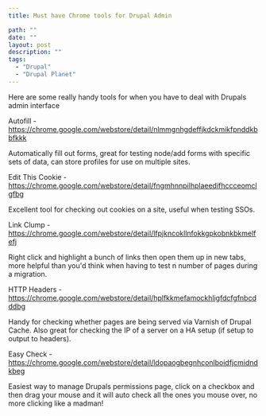 ```yaml
---
title: Must have Chrome tools for Drupal Admin

path: ""
date: ""
layout: post
description: ""
tags:
  - "Drupal"
  - "Drupal Planet"
---
```

Here are some really handy tools for when you have to deal with Drupals admin interface

Autofill - https://chrome.google.com/webstore/detail/nlmmgnhgdeffjkdckmikfpnddkbbfkkk

Automatically fill out forms, great for testing node/add forms with specific sets of data, can store profiles for use on multiple sites.

Edit This Cookie - https://chrome.google.com/webstore/detail/fngmhnnpilhplaeedifhccceomclgfbg

Excellent tool for checking out cookies on a site, useful when testing SSOs.

Link Clump - https://chrome.google.com/webstore/detail/lfpjkncokllnfokkgpkobnkbkmelfefj

Right click and highlight a bunch of links then open them up in new tabs, more helpful than you'd think when having to test n number of pages during a migration.

HTTP Headers - https://chrome.google.com/webstore/detail/hplfkkmefamockhligfdcfgfnbcdddbg

Handy for checking whether pages are being served via Varnish of Drupal Cache. Also great for checking the IP of a server on a HA setup (if setup to output to headers).

Easy Check - https://chrome.google.com/webstore/detail/ldopaogbegnhconlboidfjcmidndkbeg

Easiest way to manage Drupals permissions page, click on a checkbox and then drag your mouse and it will auto check all the ones you mouse over, no more clicking like a madman!
